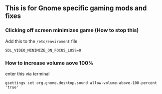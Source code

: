 

## This is for Gnome specific gaming mods and fixes


### Clicking off screen minimizes game (How to stop this)

Add this to the `/etc/enviroment` file
```
SDL_VIDEO_MINIMIZE_ON_FOCUS_LOSS=0
```

### How to increase volume aove 100%
enter this via terminal
```
gsettings set org.gnome.desktop.sound allow-volume-above-100-percent 'true'
```
